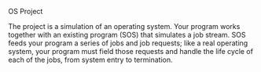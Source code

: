 OS Project

The project is a simulation of an operating system. Your program works together with an existing
program (SOS) that simulates a job stream. SOS feeds your program a series of jobs and job requests;
like a real operating system, your program must field those requests and handle the life cycle of each of
the jobs, from system entry to termination.
